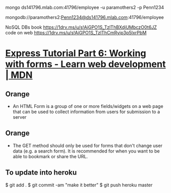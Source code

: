 
mongo ds141796.mlab.com:41796/employee -u paramothers2 -p Penn1234

mongodb://paramothers2:Penn1234@ds141796.mlab.com:41796/employee

NoSQL DBs book https://1drv.ms/u/s!AiGPO1S_TzlThBXdjUMbczO0t6JZ
code on web https://1drv.ms/u/s!AiGPO1S_TzlThCmRyip3p5lxrPbM



# [Express Tutorial Part 6: Working with forms - Learn web development | MDN](https://developer.mozilla.org/en-US/docs/Learn/Server-side/Express_Nodejs/forms)

## Orange
* An HTML Form is a group of one or more fields/widgets on a web page that can be used to collect information from users for submission to a server


## Orange
* The GET method should only be used for forms that don't change user data (e.g. a search form). It is recommended for when you want to be able to bookmark or share the URL.


To update into heroku
--------------------

$ git add .
$ git commit -am "make it better"
$ git push heroku master